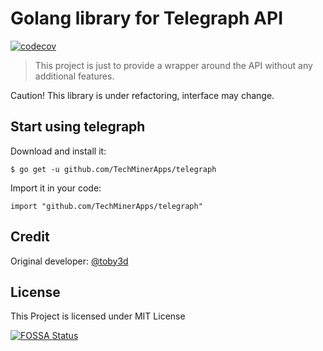 # Golang library for Telegraph API

[![codecov](https://codecov.io/gh/TechMinerApps/telegraph/branch/main/graph/badge.svg?token=DWO6DPMEHM)](https://codecov.io/gh/TechMinerApps/telegraph)

> This project is just to provide a wrapper around the API without any additional features.

Caution! This library is under refactoring, interface may change.

## Start using telegraph
Download and install it:

```
$ go get -u github.com/TechMinerApps/telegraph
```

Import it in your code:
```
import "github.com/TechMinerApps/telegraph"
```


## Credit
Original developer: [@toby3d](https://gitlab.com/toby3d/telegraph)

## License

This Project is licensed under MIT License

[![FOSSA Status](https://app.fossa.com/api/projects/git%2Bgithub.com%2FTechMinerApps%2Ftelegraph.svg?type=large)](https://app.fossa.com/projects/git%2Bgithub.com%2FTechMinerApps%2Ftelegraph?ref=badge_large)